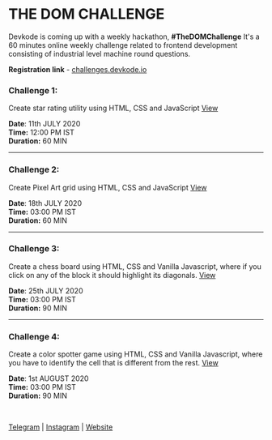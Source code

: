 # THE DOM CHALLENGE

Devkode is coming up with a weekly hackathon, **#TheDOMChallenge** It's a 60 minutes online weekly challenge related to frontend development consisting of 
industrial level machine round questions.

**Registration link** - [challenges.devkode.io](http://challenges.devkode.io/)

### Challenge 1:

Create star rating utility using HTML, CSS and JavaScript  [View](https://github.com/sunnypuri/dom-challenge-problems/blob/master/challenge-1/README.md)

**Date**: 11th JULY 2020 <br/>
**Time:** 12:00 PM IST <br/>
**Duration:** 60 MIN <br/>

---

### Challenge 2:

Create Pixel Art grid using HTML, CSS and JavaScript [View](https://github.com/sunnypuri/dom-challenge-problems/blob/master/challenge-2/README.md)

**Date**: 18th JULY 2020 <br/>
**Time:** 03:00 PM IST <br/>
**Duration:** 60 MIN <br/>

---

### Challenge 3:

Create a chess board using HTML, CSS and Vanilla Javascript, where if you click on any of the block it should highlight its diagonals. [View](https://github.com/sunnypuri/dom-challenge-problems/blob/master/challenge-3/README.md)

**Date**: 25th JULY 2020 <br/>
**Time:** 03:00 PM IST <br/>
**Duration:** 90 MIN <br/>

---

### Challenge 4:

Create a color spotter game using HTML, CSS and Vanilla Javascript, where you have to identify the cell that is different from the rest. [View](https://github.com/sunnypuri/dom-challenge-problems/blob/master/challenge-4/README.md)

**Date**: 1st AUGUST 2020 <br/>
**Time:** 03:00 PM IST <br/>
**Duration:** 90 MIN <br/>


<br />

[Telegram](http://t.me/teamdevkode) | [Instagram](https://www.instagram.com/devkode.io/) | [Website](https://learn.devkode.io/)
